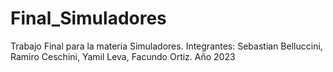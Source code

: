 # Final_Simuladores
 Trabajo Final para la materia Simuladores. Integrantes: Sebastian Belluccini, Ramiro Ceschini, Yamil Leva, Facundo Ortiz. Año 2023
